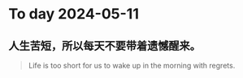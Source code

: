 
# To day 2024-05-11


## 人生苦短，所以每天不要带着遗憾醒来。
> Life is too short for us to wake up in the morning with regrets.

    